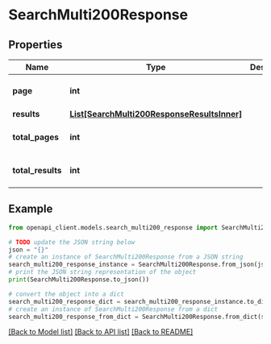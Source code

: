 # SearchMulti200Response


## Properties

Name | Type | Description | Notes
------------ | ------------- | ------------- | -------------
**page** | **int** |  | [optional] [default to 0]
**results** | [**List[SearchMulti200ResponseResultsInner]**](SearchMulti200ResponseResultsInner.md) |  | [optional] 
**total_pages** | **int** |  | [optional] [default to 0]
**total_results** | **int** |  | [optional] [default to 0]

## Example

```python
from openapi_client.models.search_multi200_response import SearchMulti200Response

# TODO update the JSON string below
json = "{}"
# create an instance of SearchMulti200Response from a JSON string
search_multi200_response_instance = SearchMulti200Response.from_json(json)
# print the JSON string representation of the object
print(SearchMulti200Response.to_json())

# convert the object into a dict
search_multi200_response_dict = search_multi200_response_instance.to_dict()
# create an instance of SearchMulti200Response from a dict
search_multi200_response_from_dict = SearchMulti200Response.from_dict(search_multi200_response_dict)
```
[[Back to Model list]](../README.md#documentation-for-models) [[Back to API list]](../README.md#documentation-for-api-endpoints) [[Back to README]](../README.md)


